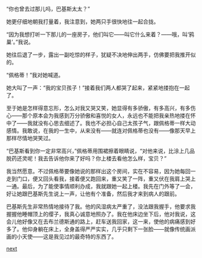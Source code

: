 
“你也曾去过那儿吗，巴基斯太太？”

她更仔细地朝我打量着，我注意到，她两只手很快地往一起合拢。

“因为我想打听一下那儿的一座房子，他们叫它——叫它什么来着？——哦，叫‘鸦巢’。”我说。

她往后退了一步，露出一副吃惊的样子，犹疑不决地伸出两手，仿佛要把我推开似的。

“佩格蒂！”我对她喊道。

她大叫了一声：“我的宝贝孩子！”接着我们两人都哭了起来，紧紧地搂抱在一起了。

至于她是怎样得意忘形，怎么对我又哭又笑，她显得有多骄傲，有多高兴，有多伤心——那个原本会为我感到万分骄傲和喜悦的女人，永远也不能把我亲热地搂在怀中了——我就没有心思去细述了。我也不必担心自己太孩子气，跟佩格蒂一样大动感情。我敢说，在我的一生中，从来没有——就连对佩格蒂也没有——像那天早上那样尽情地哭笑过。

“巴基斯看到你一定非常高兴，”佩格蒂用围裙擦着眼睛说，“对他来说，比涂上几品脱药还灵呢！我去告诉他你来了好吗？你上楼去看他怎么样，宝贝？”

我当然愿意。不过佩格蒂要像她说的那样出这个房间，实在不容易，因为她每回一走到门口，便又回头看我，接着便又跑回来，重又笑了一阵，重又伏在我肩上哭上一通。最后，为了能使事情顺利办成，我就跟她一起上楼。我先在门外等了一会，好让她跟巴基斯先生说上一声，让他有个准备，然后我才来到病人的跟前。

巴基斯先生非常热情地接待了我。他的风湿病太严重了，没法跟我握手，他要求我握握他睡帽顶上的缨子，我真心诚意地照办了。我在他床边坐下后，他对我说，这会儿他好像又在去布兰德斯通的路上，赶车送我回家，这一来，使他的病痛感到好多了。他仰身躺在床上，全身盖得严严实实，几乎只剩下一张脸——就像传统画派画的小天使——这是我见过的最奇特的东西了。

[next](page277)